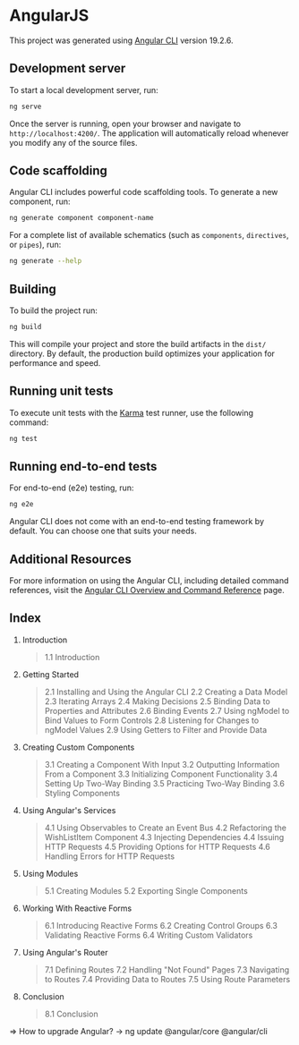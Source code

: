 # AngularJS

This project was generated using [Angular CLI](https://github.com/angular/angular-cli) version 19.2.6.

## Development server

To start a local development server, run:

```bash
ng serve
```

Once the server is running, open your browser and navigate to `http://localhost:4200/`. The application will automatically reload whenever you modify any of the source files.

## Code scaffolding

Angular CLI includes powerful code scaffolding tools. To generate a new component, run:

```bash
ng generate component component-name
```

For a complete list of available schematics (such as `components`, `directives`, or `pipes`), run:

```bash
ng generate --help
```

## Building

To build the project run:

```bash
ng build
```

This will compile your project and store the build artifacts in the `dist/` directory. By default, the production build optimizes your application for performance and speed.

## Running unit tests

To execute unit tests with the [Karma](https://karma-runner.github.io) test runner, use the following command:

```bash
ng test
```

## Running end-to-end tests

For end-to-end (e2e) testing, run:

```bash
ng e2e
```

Angular CLI does not come with an end-to-end testing framework by default. You can choose one that suits your needs.

## Additional Resources

For more information on using the Angular CLI, including detailed command references, visit the [Angular CLI Overview and Command Reference](https://angular.dev/tools/cli) page.

## Index

1. Introduction
   > 1.1 Introduction
2. Getting Started
   > 2.1 Installing and Using the Angular CLI
   > 2.2 Creating a Data Model
   > 2.3 Iterating Arrays
   > 2.4 Making Decisions
   > 2.5 Binding Data to Properties and Attributes
   > 2.6 Binding Events
   > 2.7 Using ngModel to Bind Values to Form Controls
   > 2.8 Listening for Changes to ngModel Values
   > 2.9 Using Getters to Filter and Provide Data
3. Creating Custom Components
   > 3.1 Creating a Component With Input
   > 3.2 Outputting Information From a Component
   > 3.3 Initializing Component Functionality
   > 3.4 Setting Up Two-Way Binding
   > 3.5 Practicing Two-Way Binding
   > 3.6 Styling Components
4. Using Angular's Services
   > 4.1 Using Observables to Create an Event Bus
   > 4.2 Refactoring the WishListItem Component
   > 4.3 Injecting Dependencies
   > 4.4 Issuing HTTP Requests
   > 4.5 Providing Options for HTTP Requests
   > 4.6 Handling Errors for HTTP Requests
5. Using Modules
   > 5.1 Creating Modules
   > 5.2 Exporting Single Components
6. Working With Reactive Forms
   > 6.1 Introducing Reactive Forms
   > 6.2 Creating Control Groups
   > 6.3 Validating Reactive Forms
   > 6.4 Writing Custom Validators
7. Using Angular's Router
   > 7.1 Defining Routes
   > 7.2 Handling "Not Found" Pages
   > 7.3 Navigating to Routes
   > 7.4 Providing Data to Routes
   > 7.5 Using Route Parameters
8. Conclusion
   > 8.1 Conclusion

=> How to upgrade Angular?
-> ng update @angular/core @angular/cli
